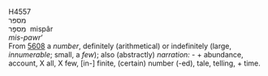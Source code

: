 <body>
  <p>H4557<br>  מספּר  <br> מִספָּר  ‎  mispâr  <br><i>mis-pawr‘ </i><br>From <a href="h5608.htm">5608</a>  a <i>number</i>, definitely (arithmetical) or indefinitely (large, <i>innumerable</i>; small, a <i>few</i>); also (abstractly) <i>narration: - </i> + abundance, account, X all, X few, [in-] finite, (certain) number (-ed), tale, telling, + time.<br></p>
 </body>